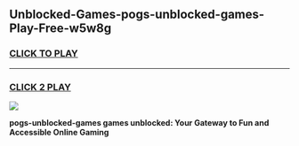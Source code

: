 
## Unblocked-Games-pogs-unblocked-games-Play-Free-w5w8g
<h3>
<a href="https://premium76.site?title=pogs-unblocked-games&ref=09A">CLICK TO PLAY</a></h3>
<hr>

<h3>
<a href="https://premium76.site?title=pogs-unblocked-games&ref=09A">CLICK 2 PLAY</a>
  
</h3>

<a href="https://premium76.site?title=pogs-unblocked-games&ref=09A"><img src="https://clearcache.store/games.png"></a>


**pogs-unblocked-games games unblocked: Your Gateway to Fun and Accessible Online Gaming**
